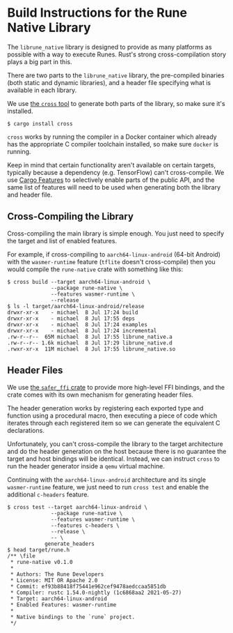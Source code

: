 # Build Instructions for the Rune Native Library

The `librune_native` library is designed to provide as many platforms as
possible with a way to execute Runes. Rust's strong cross-compilation story
plays a big part in this.

There are two parts to the `librune_native` library, the pre-compiled binaries
(both static and dynamic libraries), and a header file specifying what is
available in each library.

We use [the `cross` tool][cross] to generate both parts of the library, so make
sure it's installed.

```console
$ cargo install cross
```

`cross` works by running the compiler in a Docker container which already has
the appropriate C compiler toolchain installed, so make sure `docker` is
running.

Keep in mind that certain functionality aren't available on certain targets,
typically because a dependency (e.g. TensorFlow) can't cross-compile. We use
[Cargo Features][features] to selectively enable parts of the public API, and
the same list of features will need to be used when generating both the library
and header file.

## Cross-Compiling the Library

Cross-compiling the main library is simple enough. You just need to specify the
target and list of enabled features.

For example, if cross-compiling to `aarch64-linux-android` (64-bit Android) with
the `wasmer-runtime` feature (`tflite` doesn't cross-compile) then you would
compile the `rune-native` crate with something like this:

```console
$ cross build --target aarch64-linux-android \
              --package rune-native \
              --features wasmer-runtime \
              --release
$ ls -l target/aarch64-linux-android/release
drwxr-xr-x    - michael  8 Jul 17:24 build
drwxr-xr-x    - michael  8 Jul 17:55 deps
drwxr-xr-x    - michael  8 Jul 17:24 examples
drwxr-xr-x    - michael  8 Jul 17:24 incremental
.rw-r--r--  65M michael  8 Jul 17:55 librune_native.a
.rw-r--r-- 1.6k michael  8 Jul 17:29 librune_native.d
.rwxr-xr-x  11M michael  8 Jul 17:55 librune_native.so
```

## Header Files

We use [the `safer_ffi` crate][safer-ffi] to provide more high-level FFI
bindings, and the crate comes with its own mechanism for generating header
files.

The header generation works by registering each exported type and function
using a procedural macro, then executing a piece of code which iterates through
each registered item so we can generate the equivalent C declarations.

Unfortunately, you can't cross-compile the library to the target architecture
and do the header generation on the host because there is no guarantee the
target and host bindings will be identical. Instead, we can instruct `cross` to
run the header generator inside a `qemu` virtual machine.

Continuing with the `aarch64-linux-android` architecture and its single
`wasmer-runtime` feature, we just need to run `cross test` and enable the
additional `c-headers` feature.

```console
$ cross test --target aarch64-linux-android \
              --package rune-native \
              --features wasmer-runtime \
              --features c-headers \
              --release \
              -- \
            generate_headers
$ head target/rune.h
/** \file
 * rune-native v0.1.0
 *
 * Authors: The Rune Developers
 * License: MIT OR Apache 2.0
 * Commit: ef93b88418f75441e962cef9478aedccaa5851db
 * Compiler: rustc 1.54.0-nightly (1c6868aa2 2021-05-27)
 * Target: aarch64-linux-android
 * Enabled Features: wasmer-runtime
 *
 * Native bindings to the `rune` project.
 */
```

[cross]: https://github.com/rust-embedded/cross
[features]: https://doc.rust-lang.org/cargo/reference/features.html
[safer-ffi]: https://github.com/getditto/safer_ffi
